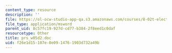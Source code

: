 ```yaml
---
content_type: resource
description: ''
file: https://ol-ocw-studio-app-qa.s3.amazonaws.com/courses/8-02t-electricity-and-magnetism-spring-2005/f26e1d15107e8e0914761903d732a49b_prs_w05d2.doc
file_type: application/msword
parent_uid: 8c57fc19-927d-cd77-b384-2f8eed1c0daf
resourcetype: Other
title: prs_w05d2.doc
uid: f26e1d15-107e-8e09-1476-1903d732a49b
---
```

